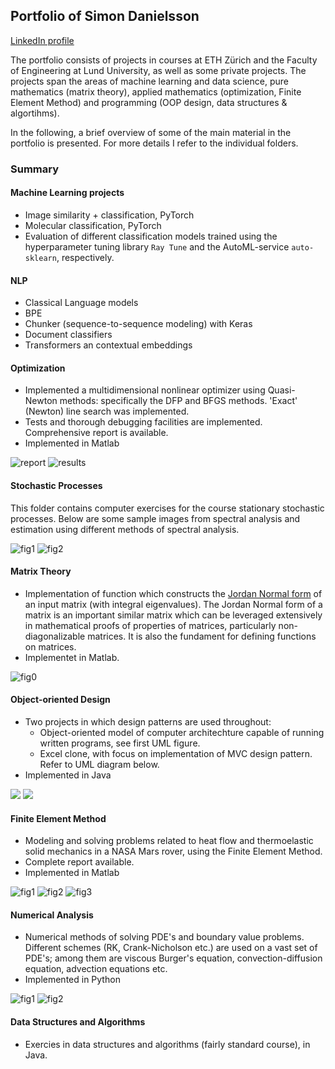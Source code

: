 ## Portfolio of Simon Danielsson

[LinkedIn profile](https://www.linkedin.com/in/simon-danielsson-527b7b215/)

The portfolio consists of projects in courses at ETH Zürich and the Faculty of Engineering at Lund University, as well as some private projects. The projects span the areas of machine learning and data science, pure mathematics (matrix theory), applied mathematics (optimization, Finite Element Method) and programming (OOP design, data structures & algortihms). 

In the following, a brief overview of some of the main material in the portfolio is presented. For more details I refer to the individual folders.  


### Summary 


#### Machine Learning projects

- Image similarity + classification, PyTorch
- Molecular classification, PyTorch
- Evaluation of different classification models trained using the hyperparameter tuning library <code>Ray Tune</code> and the AutoML-service <code>auto-sklearn</code>, respectively.


#### NLP

- Classical Language models
- BPE
- Chunker (sequence-to-sequence modeling) with Keras
- Document classifiers
- Transformers an contextual embeddings


#### Optimization 

- Implemented a multidimensional nonlinear optimizer using Quasi-Newton methods: specifically the DFP and BFGS methods. 'Exact' (Newton) line search was implemented. 
- Tests and thorough debugging facilities are implemented. Comprehensive report is available. 
- Implemented in Matlab 

![report](./optimization/images/titlepage.png)
![results](./optimization/images/results.png)


#### Stochastic Processes

This folder contains computer exercises for the course stationary stochastic processes. Below are some sample images from spectral analysis and estimation using different methods of spectral analysis.

![fig1](./stochastic-processes/images/fig1.png)
![fig2](./stochastic-processes/images/fig2.png)


#### Matrix Theory

- Implementation of function which constructs the [Jordan Normal form](https://en.wikipedia.org/wiki/Jordan_normal_form) of an input matrix (with integral eigenvalues). The Jordan Normal form of a matrix is an important similar matrix which can be leveraged extensively in mathematical proofs of properties of matrices, particularly non-diagonalizable matrices. It is also the fundament for defining functions on matrices.  
- Implementet in Matlab.

![fig0](./matrix_theory/images/fig1.png)


#### Object-oriented Design

- Two projects in which design patterns are used throughout: 
	* Object-oriented model of computer architechture capable of running written programs, see first UML figure. 
	* Excel clone, with focus on implementation of MVC design pattern. Refer to UML diagram below.
- Implemented in Java

![](./object-oriented-design/computer-architechture-clone_/images/uml_2.png)
![](./object-oriented-design/excel-clone_/images/model.png)


#### Finite Element Method

- Modeling and solving problems related to heat flow and thermoelastic solid mechanics in a NASA Mars rover, using the Finite Element Method.  
- Complete report available. 
- Implemented in Matlab

![fig1](./finite-element-method/images/fig1.png)
![fig2](./finite-element-method/images/fig2.png)
![fig3](./finite-element-method/images/fig3.png)


#### Numerical Analysis

- Numerical methods of solving PDE's and boundary value problems. Different schemes (RK, Crank-Nicholson etc.) are used on a vast set of PDE's; among them are viscous Burger's equation, convection-diffusion equation, advection equations etc.  
- Implemented in Python

![fig1](./numerical-analysis/images/fig1.png)
![fig2](./numerical-analysis/images/fig2.png)


#### Data Structures and Algorithms

- Exercies in data structures and algorithms (fairly standard course), in Java. 
